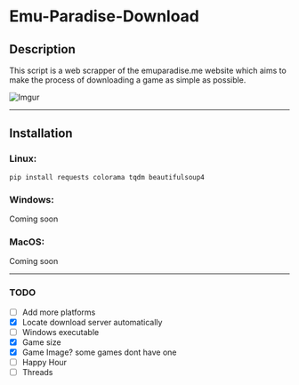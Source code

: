 # Emu-Paradise-Download

## Description

This script is a web scrapper of the emuparadise.me website which aims to make
the process of downloading a game as simple as possible.

![Imgur](https://i.imgur.com/mO9u8gl.png "Example")

***
## Installation

### Linux:

```
pip install requests colorama tqdm beautifulsoup4
```
### Windows:
Coming soon

### MacOS:
Coming soon

***
### TODO

- [ ] Add more platforms
- [x] Locate download server automatically
- [ ] Windows executable
- [x] Game size
- [x] Game Image? some games dont have one
- [ ] Happy Hour
- [ ] Threads
